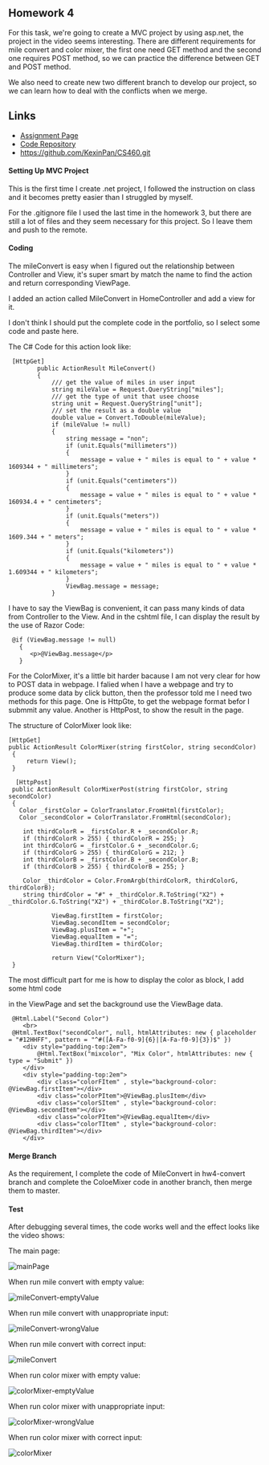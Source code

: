 ## Homework 4

For this task, we're going to create a MVC project by using asp.net, the project in the video seems interesting. There are different requirements for mile convert and color mixer, the first one need GET method and the second one requires POST method, so we can practice the difference between GET and POST method. 

We also need to create new two different branch to develop our project, so we can learn how to deal with the conflicts when we merge.


## Links

* [Assignment Page](http://www.wou.edu/~morses/classes/cs46x/assignments/HW4.html)
* [Code Repository](https://github.com/KexinPan/CS460/tree/master/HW4)
* https://github.com/KexinPan/CS460.git


#### Setting Up MVC Project

This is the first time I create .net project, I followed the instruction on class and it becomes pretty easier than I struggled by myself.

For the .gitignore file I used the last time in the homework 3, but there are still a lot of files and they seem necessary for this project. So I leave them and push to the remote.

#### Coding

The mileConvert is easy when I figured out the relationship between Controller and View, it's super smart by match the name to find the action and return corresponding ViewPage.

I added an action called MileConvert in HomeController and add a view for it.

I don't think I should put the complete code in the portfolio, so I select some code and paste here.

The C# Code for this action look like:

```
 [HttpGet]
        public ActionResult MileConvert()
        {
            /// get the value of miles in user input
            string mileValue = Request.QueryString["miles"];
            /// get the type of unit that usee choose
            string unit = Request.QueryString["unit"];
            /// set the result as a double value
            double value = Convert.ToDouble(mileValue);
            if (mileValue != null)
            {
                string message = "non";
                if (unit.Equals("millimeters"))
                {
                    message = value + " miles is equal to " + value * 1609344 + " millimeters";
                }
                if (unit.Equals("centimeters"))
                {
                    message = value + " miles is equal to " + value * 160934.4 + " centimeters";
                }
                if (unit.Equals("meters"))
                {
                    message = value + " miles is equal to " + value * 1609.344 + " meters";
                }
                if (unit.Equals("kilometers"))
                {
                    message = value + " miles is equal to " + value * 1.609344 + " kilometers";
                }
                ViewBag.message = message;
            }

```
I have to say the ViewBag is convenient, it can pass many kinds of data from Controller to the View.
And in the cshtml file, I can display the result by the use of Razor Code:

```
 @if (ViewBag.message != null)
   {
      <p>@ViewBag.message</p>
   }
```
For the ColorMixer, it's a little bit harder bacause I am not very clear for how to POST data in webpage. I falied when I have a webpage and try to produce some data by click button, then the professor told me I need two methods for this page. One is HttpGte, to get the webpage format befor I submmit any value. Another is HttpPost, to show the result in the page.

The structure of ColorMixer look like:

```
[HttpGet]
public ActionResult ColorMixer(string firstColor, string secondColor)
 {
     return View();
 }
 
  [HttpPost]
 public ActionResult ColorMixerPost(string firstColor, string secondColor)
 { 
   Color _firstColor = ColorTranslator.FromHtml(firstColor);
   Color _secondColor = ColorTranslator.FromHtml(secondColor);
   
    int thirdColorR = _firstColor.R + _secondColor.R;
    if (thirdColorR > 255) { thirdColorR = 255; }
    int thirdColorG = _firstColor.G + _secondColor.G;
    if (thirdColorG > 255) { thirdColorG = 212; }
    int thirdColorB = _firstColor.B + _secondColor.B;
    if (thirdColorB > 255) { thirdColorB = 255; }

    Color _thirdColor = Color.FromArgb(thirdColorR, thirdColorG, thirdColorB);
    string thirdColor = "#" + _thirdColor.R.ToString("X2") + _thirdColor.G.ToString("X2") + _thirdColor.B.ToString("X2");
            
            ViewBag.firstItem = firstColor;
            ViewBag.secondItem = secondColor;
            ViewBag.plusItem = "+";
            ViewBag.equalItem = "=";
            ViewBag.thirdItem = thirdColor;

            return View("ColorMixer");         
 }
```

The most difficult part for me is how to display the color as block, I add some html code <div> in the ViewPage and set the background use the ViewBage data.

```
 @Html.Label("Second Color")
    <br>
 @Html.TextBox("secondColor", null, htmlAttributes: new { placeholder = "#12HHFF", pattern = "^#([A-Fa-f0-9]{6}|[A-Fa-f0-9]{3})$" })
    <div style="padding-top:2em">
        @Html.TextBox("mixcolor", "Mix Color", htmlAttributes: new { type = "Submit" })
    </div>
    <div style="padding-top:2em">
        <div class="colorFItem" , style="background-color: @ViewBag.firstItem"></div>
        <div class="colorPItem">@ViewBag.plusItem</div>
        <div class="colorSItem" , style="background-color: @ViewBag.secondItem"></div>
        <div class="colorPItem">@ViewBag.equalItem</div>
        <div class="colorTItem" , style="background-color: @ViewBag.thirdItem"></div>
    </div>
```

#### Merge Branch

As the requirement, I complete the code of MileConvert in hw4-convert branch and complete the ColoeMixer code in another branch, then merge them to master.

#### Test

After debugging several times, the code works well and the effect looks like the video shows:

The main page:

![mainPage](Code/mainPage.jpg)

When run mile convert with empty value:

![mileConvert-emptyValue](Code/mileConvert-emptyValue.jpg)

When run mile convert with unappropriate input:

![mileConvert-wrongValue](Code/mileConvert-wrongValue.jpg)

When run mile convert with correct input:

![mileConvert](Code/mileConvert.jpg)

When run color mixer with empty value:

![colorMixer-emptyValue](Code/colorMixer-emptyValue.jpg)

When run color mixer with unappropriate input:

![colorMixer-wrongValue](Code/colorMixer-wrongValue.jpg)

When run color mixer with correct input:

![colorMixer](Code/colorMixer.jpg)






